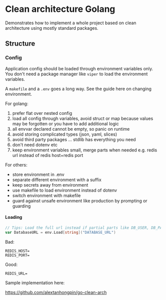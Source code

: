 # Clean architecture Golang

Demonstrates how to implement a whole project based on clean architecture using mostly standard packages.

## Structure

### Config

Application config should be loaded through environment variables only. You don't need a package manager like `viper` to load the environment variables.

A `makefile` and a `.env` goes a long way. See the guide here on changing environment.

For golang:
1. prefer flat over nested config
2. load all config through variables, avoid struct or map because values may be forgotten or you have to add additional logic
3. all envvar declared cannot be empty, so panic on runtime
4. avoid storing complicated types (json, yaml, slices)
5. avoid third party packages ... stdlib has everything you need
6. don't need dotenv etc
7. keep environment variables small, merge parts when needed e.g. redis url instead of redis host+redis port


For others:
- store environment in .env
- separate different environment with a suffix
- keep secrets away from environment
- use makefile to load environment instead of dotenv
- switch environment with makefile
- guard against unsafe environment like production by prompting or guarding


#### Loading

```go
// Tips: Load the full url instead if partial parts like DB_USER, DB_PASS... to reduce nunber of environment variables.
var DatabaseURL = env.Load[string]("DATABASE_URL")
```

Bad:
```
REDIS_HOST=
REDIS_PORT=
```

Good:
```
REDIS_URL=
```


Sample implementation here:

https://github.com/alextanhongpin/go-clean-arch
